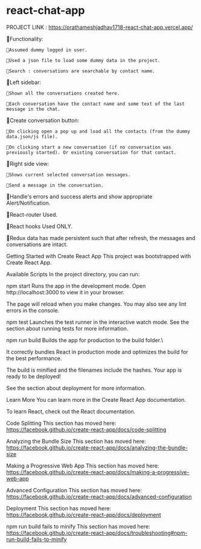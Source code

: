 # react-chat-app
PROJECT LINK : https://prathameshjadhav1718-react-chat-app.vercel.app/

🚀Functionality:

	🔹Assumed dummy logged in user.
	
	🔹Used a json file to load some dummy data in the project.
	
	🔹Search : conversations are searchable by contact name.

🚀Left sidebar:

	🔹Shown all the conversations created here.
	
	🔹Each conversation have the contact name and some text of the last message in the chat.
	

🚀Create conversation button:

	🔹On clicking open a pop up and load all the contacts (from the dummy data.json/js file).
	
	🔹On clicking start a new conversation (if no conversation was previously started). Or existing conversation for that contact.
	

🚀Right side view:

	🔹Shows current selected conversation messages.
	
	🔹Send a message in the conversation.
	

🚀Handle's errors and success alerts and show appropriate Alert/Notification.

🚀React-router Used.

🚀React hooks Used ONLY.

🚀Redux data has made persistent such that after refresh, the messages and conversations are intact.



Getting Started with Create React App
This project was bootstrapped with Create React App.

Available Scripts
In the project directory, you can run:

npm start
Runs the app in the development mode.
Open http://localhost:3000 to view it in your browser.

The page will reload when you make changes.
You may also see any lint errors in the console.

npm test
Launches the test runner in the interactive watch mode.
See the section about running tests for more information.

npm run build
Builds the app for production to the build folder.\

It correctly bundles React in production mode and optimizes the build for the best performance.

The build is minified and the filenames include the hashes.
Your app is ready to be deployed!

See the section about deployment for more information.

Learn More
You can learn more in the Create React App documentation.

To learn React, check out the React documentation.

Code Splitting
This section has moved here: https://facebook.github.io/create-react-app/docs/code-splitting

Analyzing the Bundle Size
This section has moved here: https://facebook.github.io/create-react-app/docs/analyzing-the-bundle-size

Making a Progressive Web App
This section has moved here: https://facebook.github.io/create-react-app/docs/making-a-progressive-web-app

Advanced Configuration
This section has moved here: https://facebook.github.io/create-react-app/docs/advanced-configuration

Deployment
This section has moved here: https://facebook.github.io/create-react-app/docs/deployment

npm run build fails to minify
This section has moved here: https://facebook.github.io/create-react-app/docs/troubleshooting#npm-run-build-fails-to-minify
